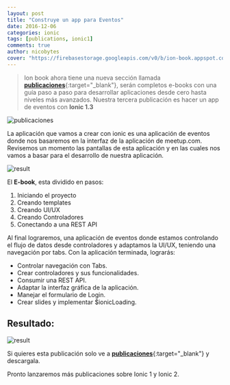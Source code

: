 ```yaml
---
layout: post
title: "Construye un app para Eventos"
date: 2016-12-06
categories: ionic
tags: [publications, ionic1]
comments: true
author: nicobytes
cover: "https://firebasestorage.googleapis.com/v0/b/ion-book.appspot.com/o/posts%2Fion-events%2FConstruye%20un%20app%20para%20Eventos!.jpg?alt=media"
---
```


> Ion book ahora tiene una nueva sección llamada [**publicaciones**](http://www.ion-book.com/publications/){:target="_blank"}, serán completos e-books con una guía paso a paso para desarrollar aplicaciones desde cero hasta niveles más avanzados. Nuestra tercera publicación es hacer un app de eventos con **Ionic 1.3** 

<img class="img-responsive" src="https://firebasestorage.googleapis.com/v0/b/ion-book.appspot.com/o/posts%2Fion-events%2FConstruye%20un%20app%20para%20Eventos!.jpg?alt=media" alt="publicaciones">

La aplicación que vamos a crear con ionic es una aplicación de eventos donde nos basaremos en la interfaz de la aplicación de meetup.com. Revisemos un momento las pantallas de esta aplicación y en las cuales nos vamos a basar para el desarrollo de nuestra aplicación.

<img class="img-responsive" src="https://firebasestorage.googleapis.com/v0/b/ion-book.appspot.com/o/posts%2Fion-events%2Fmeetup.png?alt=media" alt="result">

El **E-book**, esta dividido en pasos:

1. Iniciando el proyecto
1. Creando templates
1. Creando UI/UX
1. Creando Controladores
1. Conectando a una REST API

Al final lograremos, una aplicación de eventos donde estamos controlando el flujo de datos desde controladores y adaptamos la UI/UX, teniendo una navegación por tabs. Con la aplicación terminada, lograrás:

- Controlar navegación con Tabs.
- Crear controladores y sus funcionalidades. 
- Consumir una REST API.
- Adaptar la interfaz gráfica de la aplicación.
- Manejar el formulario de Login.
- Crear slides y implementar $ionicLoading.

## Resultado:

<img class="img-responsive" src="https://firebasestorage.googleapis.com/v0/b/ion-book.appspot.com/o/posts%2Fion-events%2Fresult.jpg?alt=media" alt="result">

Si quieres esta publicación solo ve a [**publicaciones**](http://www.ion-book.com/publications/){:target="_blank"} y descargala.

Pronto lanzaremos más publicaciones sobre Ionic 1 y Ionic 2.